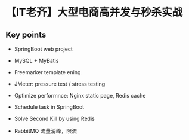 # 【IT老齐】大型电商高并发与秒杀实战

## Key points

- SpringBoot web project 

- MySQL + MyBatis 

- Freemarker template ening

- JMeter: pressure test / stress testing

- Optimize performnce: Nginx static page, Redis cache

- Schedule task in SpringBoot

- Solve Second Kill by using Redis

- RabbitMQ 流量消峰，限流

